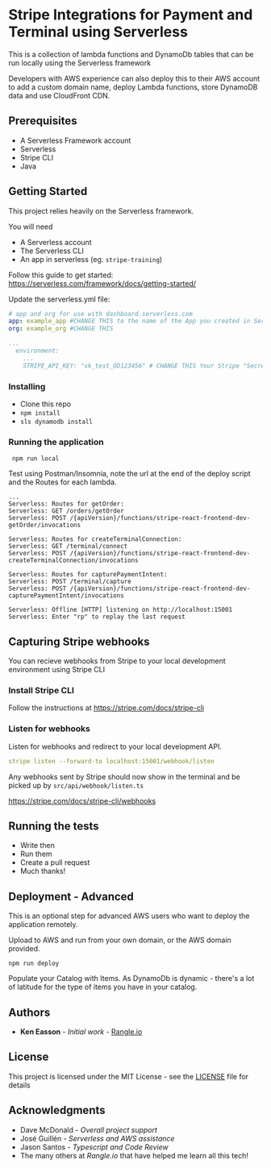 # Stripe Integrations for Payment and Terminal using Serverless

This is a collection of lambda functions and DynamoDb tables that can be run locally using the Serverless framework

Developers with AWS experience can also deploy this to their AWS account to add a custom domain name, deploy Lambda functions, store DynamoDB data and use CloudFront CDN.

## Prerequisites

- A Serverless Framework account
- Serverless
- Stripe CLI
- Java

## Getting Started

This project relies heavily on the Serverless framework.

You will need

- A Serverless account
- The Serverless CLI
- An app in serverless (eg. `stripe-training`)

Follow this guide to get started: https://serverless.com/framework/docs/getting-started/

Update the serverless.yml file:

```yaml
# app and org for use with dashboard.serverless.com
app: example_app #CHANGE THIS to the name of the App you created in Serverless
org: example_org #CHANGE THIS

...
  environment:
    ...
    STRIPE_API_KEY: "sk_test_OD123456" # CHANGE THIS Your Stripe "Secret key"
```

### Installing

- Clone this repo
- `npm install`
- `sls dynamodb install`

### Running the application

```
 npm run local
```

Test using Postman/Insomnia, note the url at the end of the deploy script and the Routes for each lambda.

```text
...
Serverless: Routes for getOrder:
Serverless: GET /orders/getOrder
Serverless: POST /{apiVersion}/functions/stripe-react-frontend-dev-getOrder/invocations

Serverless: Routes for createTerminalConnection:
Serverless: GET /terminal/connect
Serverless: POST /{apiVersion}/functions/stripe-react-frontend-dev-createTerminalConnection/invocations

Serverless: Routes for capturePaymentIntent:
Serverless: POST /terminal/capture
Serverless: POST /{apiVersion}/functions/stripe-react-frontend-dev-capturePaymentIntent/invocations

Serverless: Offline [HTTP] listening on http://localhost:15001
Serverless: Enter "rp" to replay the last request
```

## Capturing Stripe webhooks

You can recieve webhooks from Stripe to your local development environment using Stripe CLI

### Install Stripe CLI

Follow the instructions at https://stripe.com/docs/stripe-cli

### Listen for webhooks

Listen for webhooks and redirect to your local development API.

```yaml
stripe listen --forward-to localhost:15001/webhook/listen
```

Any webhooks sent by Stripe should now show in the terminal and be picked up by `src/api/webhook/listen.ts`

https://stripe.com/docs/stripe-cli/webhooks

## Running the tests

- Write then
- Run them
- Create a pull request
- Much thanks!

## Deployment - Advanced

This is an optional step for advanced AWS users who want to deploy the application remotely.

Upload to AWS and run from your own domain, or the AWS domain provided.

```text
npm run deploy
```

Populate your Catalog with Items. As DynamoDb is dynamic - there's a lot of latitude for the type of items you have in your catalog.

## Authors

- **Ken Easson** - _Initial work_ - [Rangle.io](https://rangle.io)

## License

This project is licensed under the MIT License - see the [LICENSE](LICENSE) file for details

## Acknowledgments

- Dave McDonald - _Overall project support_
- José Guillén - _Serverless and AWS assistance_
- Jason Santos - _Typescript and Code Review_
- The many others at _Rangle.io_ that have helped me learn all this tech!
